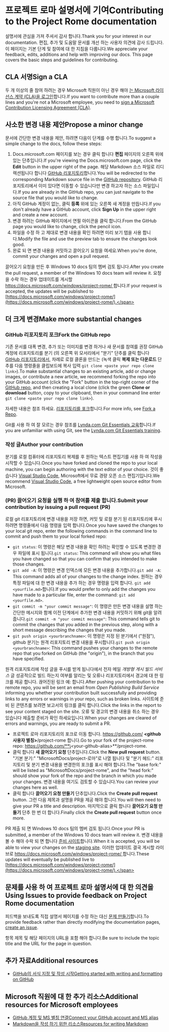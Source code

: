 # <a name="contributing-to-the-project-rome-documentation"></a><span data-ttu-id="0dfc2-101">프로젝트 로마 설명서에 기여</span><span class="sxs-lookup"><span data-stu-id="0dfc2-101">Contributing to the Project Rome documentation</span></span>

<span data-ttu-id="0dfc2-102">설명서에 관심을 가져 주셔서 감사 합니다.</span><span class="sxs-lookup"><span data-stu-id="0dfc2-102">Thank you for your interest in our documentation.</span></span> <span data-ttu-id="0dfc2-103">편집, 추가 및 도움말 문서를 개선 하는 사용자 의견에 감사 드립니다. 이 페이지는 기본 단계 및 참여에 대 한 지침을 다룹니다.</span><span class="sxs-lookup"><span data-stu-id="0dfc2-103">We appreciate your feedback, edits, additions and help with improving our docs. This page covers the basic steps and guidelines for contributing.</span></span>

## <a name="sign-a-cla"></a><span data-ttu-id="0dfc2-104">CLA 서명</span><span class="sxs-lookup"><span data-stu-id="0dfc2-104">Sign a CLA</span></span>

<span data-ttu-id="0dfc2-105">두 개 이상의 줄 참여 하려는 경우 Microsoft 직원이 아닌 경우 해야 [는 Microsoft 라이선스 계약 (CLA)을 로그인](https://cla.microsoft.com/)합니다.</span><span class="sxs-lookup"><span data-stu-id="0dfc2-105">If you want to contribute more than a couple lines and you're not a Microsoft employee, you need to [sign a Microsoft Contribution Licensing Agreement (CLA)](https://cla.microsoft.com/).</span></span> 

## <a name="propose-a-minor-change"></a><span data-ttu-id="0dfc2-106">사소한 변경 내용 제안</span><span class="sxs-lookup"><span data-stu-id="0dfc2-106">Propose a minor change</span></span>

<span data-ttu-id="0dfc2-107">문서에 간단한 변경 내용을 제안, 하려면 다음이 단계를 수행 합니다.</span><span class="sxs-lookup"><span data-stu-id="0dfc2-107">To suggest a simple change to the docs, follow these steps:</span></span>

1. <span data-ttu-id="0dfc2-108">Docs.microsoft.com 페이지를 보는 경우 클릭 합니다 **편집** 페이지의 오른쪽 위에 있는 단추입니다.</span><span class="sxs-lookup"><span data-stu-id="0dfc2-108">If you're viewing the Docs.microsoft.com page, click the **Edit** button in the upper right of the page.</span></span>  <span data-ttu-id="0dfc2-109">해당 Markdown 소스 파일로 리디렉션됩니다 합니다 [GitHub 리포지토리](https://github.com/MicrosoftDocs/project-rome)합니다.</span><span class="sxs-lookup"><span data-stu-id="0dfc2-109">You will be redirected to the corresponding Markdown source file in the [GitHub repository](https://github.com/MicrosoftDocs/project-rome).</span></span> <span data-ttu-id="0dfc2-110">GitHub 리포지토리에서 이미 있다면 이동할 수 있습니다만 변경 하고자 하는 소스 파일입니다.</span><span class="sxs-lookup"><span data-stu-id="0dfc2-110">If you are already in the GitHub repo, you can just navigate to the source file that you would like to change.</span></span>
2. <span data-ttu-id="0dfc2-111">아직 GitHub 계정이 없는, 클릭 **등록** 위에 있는 오른쪽 새 계정을 만듭니다.</span><span class="sxs-lookup"><span data-stu-id="0dfc2-111">If you don't already have a GitHub account, click **Sign Up** in the upper right and create a new account.</span></span>
3. <span data-ttu-id="0dfc2-112">변경 하려는 GitHub 페이지에서 연필 아이콘을 클릭 합니다.</span><span class="sxs-lookup"><span data-stu-id="0dfc2-112">From the GitHub page you would like to change, click the pencil icon.</span></span> 
4. <span data-ttu-id="0dfc2-113">파일을 수정 하 고 제대로 변경 내용을 확인 하려면 미리 보기 탭을 사용 합니다.</span><span class="sxs-lookup"><span data-stu-id="0dfc2-113">Modify the file and use the preview tab to ensure the changes look good.</span></span>
5. <span data-ttu-id="0dfc2-114">완료 되 면 변경 내용을 커밋하고 끌어오기 요청을 여세요.</span><span class="sxs-lookup"><span data-stu-id="0dfc2-114">When you're done, commit your changes and open a pull request.</span></span>

<span data-ttu-id="0dfc2-115">끌어오기 요청을 만든 후 Windows 10 docs 팀의 멤버 검토 됩니다.</span><span class="sxs-lookup"><span data-stu-id="0dfc2-115">After you create the pull request, a member of the Windows 10 docs team will review it.</span></span> <span data-ttu-id="0dfc2-116">요청을 수락 하는 경우 업데이트를 게시할 [ https://docs.microsoft.com/windows/project-rome/ ](https://docs.microsoft.com/windows/project-rome/)합니다.</span><span class="sxs-lookup"><span data-stu-id="0dfc2-116">If your request is accepted, the updates will be published to [https://docs.microsoft.com/windows/project-rome/](https://docs.microsoft.com/windows/project-rome/).</span></span>

## <a name="make-more-substantial-changes"></a><span data-ttu-id="0dfc2-117">더 크게 변경</span><span class="sxs-lookup"><span data-stu-id="0dfc2-117">Make more substantial changes</span></span>

### <a name="fork-the-github-repo"></a><span data-ttu-id="0dfc2-118">GitHub 리포지토리 포크</span><span class="sxs-lookup"><span data-stu-id="0dfc2-118">Fork the GitHub repo</span></span>

<span data-ttu-id="0dfc2-119">기존 문서를 대폭 변경, 추가 또는 이미지를 변경 하거나 새 문서를 참여를 권장 GitHub 계정에 리포지토리를 분기 (의 오른쪽 위 모서리에서 "분기" 단추를 클릭 합니다 [GitHub 리포지토리에서](https://github.com/MicrosoftDocs/project-rome), 차례로 로컬 클론을 만드는 (녹색 클릭 **복제 또는 다운로드** 단추를 다음 명령줄을 클립보드에 복사 입력 `git clone <paste your repo clone link>`).</span><span class="sxs-lookup"><span data-stu-id="0dfc2-119">To make substantial changes to an existing article, add or change images, or contribute a new article, we recommend forking the repo into your GitHub account (click the "Fork" button in the top-right corner of the [GitHub repo](https://github.com/MicrosoftDocs/project-rome), and then creating a local clone (click the green **Clone or download** button, copy to your clipboard, then in your command line enter `git clone <paste your repo clone link>`).</span></span>

<span data-ttu-id="0dfc2-120">자세한 내용은 참조 하세요. [리포지토리를 포크](https://help.github.com/articles/fork-a-repo/)합니다.</span><span class="sxs-lookup"><span data-stu-id="0dfc2-120">For more info, see [Fork a Repo](https://help.github.com/articles/fork-a-repo/).</span></span>

<span data-ttu-id="0dfc2-121">Git를 사용 하 여 잘 모르는 경우 참조를 [Lynda.com Git Essentials 교육](https://www.lynda.com/Git-tutorials/Git-Essential-Training/100222-2.html)합니다.</span><span class="sxs-lookup"><span data-stu-id="0dfc2-121">If you are unfamiliar with using Git, see the [Lynda.com Git Essentials training](https://www.lynda.com/Git-tutorials/Git-Essential-Training/100222-2.html).</span></span>

### <a name="author-your-contribution"></a><span data-ttu-id="0dfc2-122">작성 글</span><span class="sxs-lookup"><span data-stu-id="0dfc2-122">Author your contribution</span></span>

<span data-ttu-id="0dfc2-123">분기를 로컬 컴퓨터에 리포지토리 복제를 후 원하는 텍스트 편집기를 사용 하 여 작성을 시작할 수 있습니다.</span><span class="sxs-lookup"><span data-stu-id="0dfc2-123">Once you have forked and cloned the repo to your local machine, you can begin authoring with the text editor of your choice.</span></span> <span data-ttu-id="0dfc2-124">것이 좋습니다 [Visual Studio Code](https://code.visualstudio.com/), Microsoft에서 무료 경량 오픈 소스 편집기입니다.</span><span class="sxs-lookup"><span data-stu-id="0dfc2-124">We recommend [Visual Studio Code](https://code.visualstudio.com/), a free lightweight open source editor from Microsoft.</span></span>

### <a name="submit-your-contribution-by-issuing-a-pull-request-pr"></a><span data-ttu-id="0dfc2-125">(PR) 끌어오기 요청을 실행 하 여 참여를 제출 합니다.</span><span class="sxs-lookup"><span data-stu-id="0dfc2-125">Submit your contribution by issuing a pull request (PR)</span></span>

<span data-ttu-id="0dfc2-126">로컬 git 리포지토리에 변경 내용을 저장 하면, 커밋 및 로컬 분기 된 리포지토리에 푸시 하려면 명령줄에서 다음 명령을 입력 합니다.</span><span class="sxs-lookup"><span data-stu-id="0dfc2-126">Once you have saved the changes to your local git repo, enter the following commands in the command line to commit and push them to your local forked repo:</span></span>
- <span data-ttu-id="0dfc2-127">`git status`: 이 명령은 해당 변경 내용을 확인 하려는 확인할 수 있도록 변경한 경우 파일에 표시 됩니다.</span><span class="sxs-lookup"><span data-stu-id="0dfc2-127">`git status`: This command will show you what files you have changed so that you can confirm that you intended to make those changes.</span></span> 
- <span data-ttu-id="0dfc2-128">`git add -A`: 이 명령은 변경 인덱스에 모든 변경 내용을 추가합니다.</span><span class="sxs-lookup"><span data-stu-id="0dfc2-128">`git add -A`: This command adds all of your changes to the change index.</span></span> <span data-ttu-id="0dfc2-129">원하는 경우 특정 파일에 대 한 변경 내용을 추가 하는 경우 명령을 입력 합니다. `git add <yourfile.md>`합니다.</span><span class="sxs-lookup"><span data-stu-id="0dfc2-129">If you would prefer to only add the changes you have made to a particular file, enter the command: `git add <yourfile.md>`.</span></span>
- <span data-ttu-id="0dfc2-130">`git commit -m "your commit message"`: 이 명령은 만든 변경 내용을 설명 하는 간단한 메시지와 함께 이전 단계에서 추가한 변경 내용을 커밋하기 위해 git을 알려 줍니다.</span><span class="sxs-lookup"><span data-stu-id="0dfc2-130">`git commit -m "your commit message"`: This command tells git to commit the changes that you added in the previous step, along with a short message describing the changes that you made.</span></span>
- <span data-ttu-id="0dfc2-131">`git push origin <yourbranchname>`: 이 명령은 지정 된 분기에서 ("원점"), github 분기는 원격 리포지토리 변경 내용을 푸시합니다.</span><span class="sxs-lookup"><span data-stu-id="0dfc2-131">`git push origin <yourbranchname>`: This command pushes your changes to the remote repo that you forked on GitHub (the "origin"), in the branch that you have specified.</span></span>

<span data-ttu-id="0dfc2-132">원격 리포지토리에 작성 글을 푸시를 받게 됩니다에서 전자 메일 *개방형 게시 빌드 서비스* 글 성공적으로 빌드 하는지 여부를 알리는 및 오류나 리포지토리에서 경고에 대 한 링크를 제공 합니다. 끊어진된 링크 예: 합니다.</span><span class="sxs-lookup"><span data-stu-id="0dfc2-132">After pushing your contribution to the remote repo, you will be sent an email from *Open Publishing Build Service* informing you whether your contribution built successfully and providing links to any errors or warnings in your repo, such as broken links.</span></span> <span data-ttu-id="0dfc2-133">사이트에 준비 된 콘텐츠를 보려면 보고서의 링크를 클릭 합니다.</span><span class="sxs-lookup"><span data-stu-id="0dfc2-133">Click the links in the report to see your content staged on the site.</span></span> <span data-ttu-id="0dfc2-134">오류 및 경고의 변경 내용을 취소 하는 경우 있습니다 제출할 준비가 확인 하세요입니다.</span><span class="sxs-lookup"><span data-stu-id="0dfc2-134">When your changes are cleared of errors and warnings, you are ready to submit a PR.</span></span>
- <span data-ttu-id="0dfc2-135">프로젝트 로마 리포지토리의 포크로 이동 합니다. https://github.com/  **\<github 사용자 별칭\>**/project-rome 합니다.</span><span class="sxs-lookup"><span data-stu-id="0dfc2-135">Go to your fork of the project-rome repo: https://github.com/**\<your-github-alias\>**/project-rome.</span></span>
- <span data-ttu-id="0dfc2-136">클릭 합니다 **새 끌어오기 요청** 단추입니다.</span><span class="sxs-lookup"><span data-stu-id="0dfc2-136">Click the **New pull request** button.</span></span> <span data-ttu-id="0dfc2-137">"기본 분기:" "MicrosoftDocs/project-로마"로 나열 됩니다 및 "분기 헤드:" 리포지토리 및 분기 변경 내용을 변경한의 포크를 표시 해야 합니다.</span><span class="sxs-lookup"><span data-stu-id="0dfc2-137">The "base fork:" will be listed as "MicrosoftDocs/project-rome", and the "head fork:" should show your fork of the repo and the branch in which you made your changes.</span></span> <span data-ttu-id="0dfc2-138">변경 내용을 여기도 검토할 수 있습니다.</span><span class="sxs-lookup"><span data-stu-id="0dfc2-138">You can review your changes here as well.</span></span> 
- <span data-ttu-id="0dfc2-139">클릭 합니다 **끌어오기 요청 만들기** 단추입니다.</span><span class="sxs-lookup"><span data-stu-id="0dfc2-139">Click the **Create pull request** button.</span></span> <span data-ttu-id="0dfc2-140">그런 다음 제목과 설명을 PR을 제공 해야 합니다.</span><span class="sxs-lookup"><span data-stu-id="0dfc2-140">You will then need to give your PR a title and description.</span></span> <span data-ttu-id="0dfc2-141">마지막으로 클릭 합니다 **끌어오기 요청 만들기** 단추 한 번 더 합니다.</span><span class="sxs-lookup"><span data-stu-id="0dfc2-141">Finally click the **Create pull request** button once more.</span></span>

<span data-ttu-id="0dfc2-142">PR 제출 되 면 Windows 10 docs 팀의 멤버 검토 됩니다.</span><span class="sxs-lookup"><span data-stu-id="0dfc2-142">Once your PR is submitted, a member of the Windows 10 docs team will review it.</span></span> <span data-ttu-id="0dfc2-143">변경 내용을 볼 수 해야 수락 되 면 합니다 [준비 사이트](https://review.docs.microsoft.com/windows/project-rome/)합니다.</span><span class="sxs-lookup"><span data-stu-id="0dfc2-143">When it is accepted, you will be able to view your changes on the [staging site](https://review.docs.microsoft.com/windows/project-rome/).</span></span> <span data-ttu-id="0dfc2-144">이러한 업데이트 결국 게시할 라이브로 [ https://docs.microsoft.com/windows/project-rome/ ](https://docs.microsoft.com/windows/project-rome/)합니다.</span><span class="sxs-lookup"><span data-stu-id="0dfc2-144">These updates will eventually be published live to [https://docs.microsoft.com/windows/project-rome/](https://docs.microsoft.com/windows/project-rome/).</span></span>

## <a name="using-issues-to-provide-feedback-on-project-rome-documentation"></a><span data-ttu-id="0dfc2-145">문제를 사용 하 여 프로젝트 로마 설명서에 대 한 의견을</span><span class="sxs-lookup"><span data-stu-id="0dfc2-145">Using Issues to provide feedback on Project Rome documentation</span></span>

<span data-ttu-id="0dfc2-146">피드백을 보내도록 직접 설명서 페이지를 수정 하는 대신 [문제 만들기](https://github.com/MicrosoftDocs/project-rome/issues)합니다.</span><span class="sxs-lookup"><span data-stu-id="0dfc2-146">To provide feedback rather than directly modifying the documentation pages, [create an issue](https://github.com/MicrosoftDocs/project-rome/issues).</span></span>

<span data-ttu-id="0dfc2-147">항목 제목 및 해당 페이지의 URL을 포함 해야 합니다.</span><span class="sxs-lookup"><span data-stu-id="0dfc2-147">Be sure to include the topic title and the URL for the page in question.</span></span>

## <a name="additional-resources"></a><span data-ttu-id="0dfc2-148">추가 자료</span><span class="sxs-lookup"><span data-stu-id="0dfc2-148">Additional resources</span></span>
- [<span data-ttu-id="0dfc2-149">GitHub의 서식 지정 및 작성 시작</span><span class="sxs-lookup"><span data-stu-id="0dfc2-149">Getting started with writing and formatting on GitHub</span></span>](https://help.github.com/articles/getting-started-with-writing-and-formatting-on-github/)

## <a name="additional-resources-for-microsoft-employees"></a><span data-ttu-id="0dfc2-150">Microsoft 직원에 대 한 추가 리소스</span><span class="sxs-lookup"><span data-stu-id="0dfc2-150">Additional resources for Microsoft employees</span></span>
- [<span data-ttu-id="0dfc2-151">GitHub 계정 및 MS 별칭 연결</span><span class="sxs-lookup"><span data-stu-id="0dfc2-151">Connect your GitHub account and MS alias</span></span>](https://review.docs.microsoft.com/windows-authoring-guide/github-account#2-connect-your-github-account-and-ms-alias-on-the-microsoft-open-source-portal)
- [<span data-ttu-id="0dfc2-152">Markdown을 작성 하기 위한 리소스</span><span class="sxs-lookup"><span data-stu-id="0dfc2-152">Resources for writing Markdown</span></span>](https://review.docs.microsoft.com/windows-authoring-guide/writing-guidance/writing-markdown)